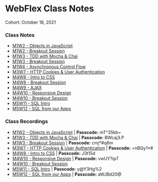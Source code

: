 # WebFlex Class Notes

Cohort: October 18, 2021

### Class Notes
* [M1W2 - Objects in JavaScript](https://github.com/clopez11/WebFlex-Lectures-October18/tree/master/M1/W2/objects-class)
* [M1W2 - Breakout Session](https://github.com/clopez11/WebFlex-Lectures-October18/tree/master/M1/W2/objects-breakout)
* [M1W3 - TDD with Mocha & Chai](https://github.com/clopez11/WebFlex-Lectures-October18/tree/master/M1/W3/tdd-class)
* [M1W3 - Breakout Session](https://github.com/clopez11/WebFlex-Lectures-October18/tree/master/M1/W3/tdd-class)
* [M1W4 - Asynchronous Control Flow](https://github.com/clopez11/WebFlex-Lectures-October18/tree/master/M1/W4/async-class)
* [M3W7 - HTTP Cookies & User Authentication](https://github.com/clopez11/WebFlex-Lectures-October18/tree/master/M3/W7)
* [M4W8 - Intro to CSS](https://github.com/clopez11/WebFlex-Lectures-October18/tree/master/M4/W8/css-class)
* [M4W8 - Breakout Session](https://github.com/clopez11/WebFlex-Lectures-October18/tree/master/M4/W8/css-breakout)
* [M4W9 - AJAX](https://github.com/clopez11/WebFlex-Lectures-October18/tree/master/M4/W9)
* [M4W10 - Responsive Design](https://github.com/clopez11/WebFlex-Lectures-October18/tree/master/M4/W10/responsive-class)
* [M4W10 - Breakout Session](https://github.com/clopez11/WebFlex-Lectures-October18/tree/master/M4/W10/responsive-breakout)
* [M5W11 - SQL Intro](https://github.com/clopez11/WebFlex-Lectures-October18/tree/master/M5/W11)
* [M5W12 - SQL from our Apps](https://github.com/clopez11/WebFlex-Lectures-October18/tree/master/M5/W12)

### Class Recordings
* [M1W2 - Objects in JavaScript](https://us02web.zoom.us/rec/share/oVDAVldBdnNEyInW1Yxp_Gd5G4TPnb4wu7cB1F4lJVHuFZRtnBdgK2lT0yXt97N3.QLwT8xbvt3F5NLAn) | **Passcode:** mT^35kb=
* [M1W3 - TDD with Mocha & Chai](https://us02web.zoom.us/rec/share/-vmwEOtVv-efVSJ1YeMvjlYHbLfY0CBWliZj9QZD7NqKpSuJpcAsiFXYO7xAF6Q_.D8uRb7Z5okxIKXPp) | **Passcode:** BWcaj3.P
* [M1W3 - Breakout Session](https://us02web.zoom.us/rec/share/IgmRwklP94CO2WznJDTXSKxB0hY3s29xu2R0HzwWH-4f0thA0d6p7JfeUbsuv0_0.ySYcC7TwKr4MHX72) | **Passcode:** cmj*#q6m
* [M3W7 - HTTP Cookies & User Authentication](https://us02web.zoom.us/rec/share/wCZwhv2Nzf0zaDsSj07ryafGjo54mTdrGZg7QQC9E2CEHS6o7Qx6rkoCZXc84Fc.8yd4sFp6MqCcopsa) | **Passcode:** =nBQy1*#
* [M4W8 - Intro to CSS](https://us02web.zoom.us/rec/share/qNKxkzeKfYj5RtgUMRg94coU6rbD1Fclr7cjfzjEEjBGMy58QQj98yv4j1Rq3Td_.tQHamVrw7KgCF4m1) | **Passcode:** $J3$t15d
* [M4W10 - Responsive Design](https://us02web.zoom.us/rec/share/T7TGSjotqEAhb2ut47g5JsVNAxvSjYh_SzKj3G8bO3igzBJXTn5d5fWykgDoPvQA.OHBc9ctV_x0ZSwPs) | **Passcode:** vwUY?ip7
* [M4W10 - Breakout Session](https://vimeo.com/663195344)
* [M5W11 - SQL Intro](https://us02web.zoom.us/rec/share/9FzbFh230mocYRSvdzQ45EHgD3IEv_iPBA5TLkVSYKxmB0nnc2L9Me6L0wP7KktX.C0qIwxqThUlspo2v?startTime=1641949507000) | **Passcode:** y@Y3Hg%2
* [M5W12 - SQL from our Apps](https://us02web.zoom.us/rec/share/1s4FgzaazyZCuJNOJmx_IHUuzi0qKQsJ9j3lOJA4Scu9f5_T48yjeuaEAUTU6HBY.HfUt0DhqOW5Tv8mG) | **Passcode:** aWJBd20@
